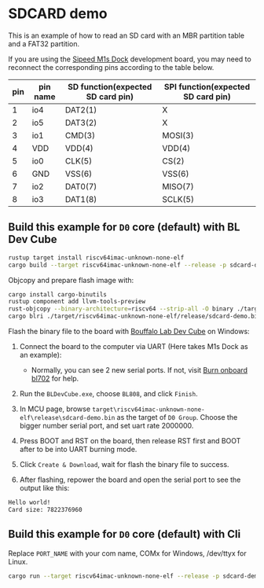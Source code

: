 # SDCARD demo

This is an example of how to read an SD card with an MBR partition table and a FAT32 partition.

If you are using the [Sipeed M1s Dock](https://wiki.sipeed.com/hardware/en/maix/m1s/m1s_dock.html)
development board, you may need to reconnect the corresponding pins according to the table below.

| pin | pin name | SD function(expected SD card pin) | SPI function(expected SD card pin) |
|-----|----------|-----------------------------------|------------------------------------|
| 1   | io4      | DAT2(1)                           | X                                  |
| 2   | io5      | DAT3(2)                           | X                                  |
| 3   | io1      | CMD(3)                            | MOSI(3)                            |
| 4   | VDD      | VDD(4)                            | VDD(4)                             |
| 5   | io0      | CLK(5)                            | CS(2)                              |
| 6   | GND      | VSS(6)                            | VSS(6)                             |
| 7   | io2      | DAT0(7)                           | MISO(7)                            |
| 8   | io3      | DAT1(8)                           | SCLK(5)                            |

## Build this example for `D0` core (default) with BL Dev Cube

```bash
rustup target install riscv64imac-unknown-none-elf
cargo build --target riscv64imac-unknown-none-elf --release -p sdcard-demo
```

Objcopy and prepare flash image with:

```bash
cargo install cargo-binutils
rustup component add llvm-tools-preview
rust-objcopy --binary-architecture=riscv64 --strip-all -O binary ./target/riscv64imac-unknown-none-elf/release/sdcard-demo ./target/riscv64imac-unknown-none-elf/release/sdcard-demo.bin
cargo blri ./target/riscv64imac-unknown-none-elf/release/sdcard-demo.bin
```

Flash the binary file to the board with [Bouffalo Lab Dev Cube](https://dev.bouffalolab.com/download) on Windows:

1. Connect the board to the computer via UART (Here takes M1s Dock as an example):
    - Normally, you can see 2 new serial ports. If not, visit [Burn onboard bl702](https://wiki.sipeed.com/hardware/en/maix/m1s/other/start.html#Burn-onboard-bl702) for help.
  
2. Run the `BLDevCube.exe`, choose `BL808`, and click `Finish`.

3. In MCU page, browse `target\riscv64imac-unknown-none-elf\release\sdcard-demo.bin` as the target of `D0 Group`. Choose the bigger number serial port, and set uart rate 2000000.

4. Press BOOT and RST on the board, then release RST first and BOOT after to be into UART burning mode.

5. Click `Create & Download`, wait for flash the binary file to success.

6. After flashing, repower the board and open the serial port to see the output like this:

```bash
Hello world!
Card size: 7822376960
```

## Build this example for `D0` core (default) with Cli

Replace `PORT_NAME` with your com name, COMx for Windows, /dev/ttyx for Linux.

```bash
cargo run --target riscv64imac-unknown-none-elf --release -p sdcard-demo -- --port PORT_NAME
```
